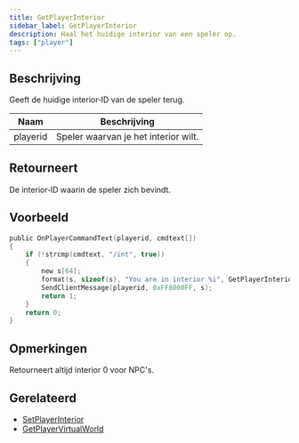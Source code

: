 ```yaml
---
title: GetPlayerInterior
sidebar_label: GetPlayerInterior
description: Haal het huidige interior van een speler op.
tags: ["player"]
---
```


## Beschrijving

Geeft de huidige interior‑ID van de speler terug.

| Naam | Beschrijving |
| ---- | ------------ |
| playerid | Speler waarvan je het interior wilt. |

## Retourneert

De interior‑ID waarin de speler zich bevindt.

## Voorbeeld

```c
public OnPlayerCommandText(playerid, cmdtext[])
{
    if (!strcmp(cmdtext, "/int", true))
    {
        new s[64];
        format(s, sizeof(s), "You are in interior %i", GetPlayerInterior(playerid));
        SendClientMessage(playerid, 0xFF8000FF, s);
        return 1;
    }
    return 0;
}
```

## Opmerkingen

Retourneert altijd interior 0 voor NPC's.

## Gerelateerd

- [SetPlayerInterior](SetPlayerInterior)
- [GetPlayerVirtualWorld](GetPlayerVirtualWorld)


